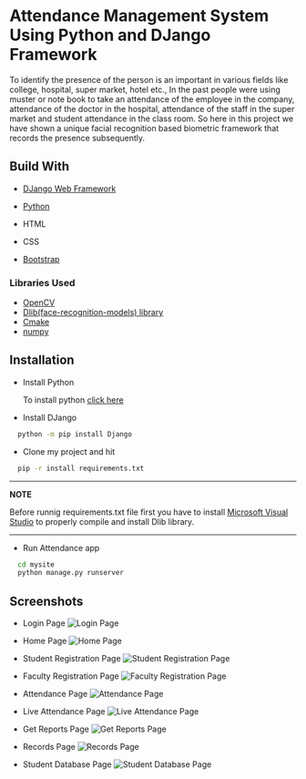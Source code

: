 # Attendance Management System Using Python and DJango Framework

To identify the presence of the person is an important in various fields like college, hospital,
super market, hotel etc., In the past people were using muster or note book to take an attendance
of the employee in the company, attendance of the doctor in the hospital, attendance of the staff
in the super market and student attendance in the class room.
So here in this project we have shown a unique facial recognition based
biometric framework that records the presence subsequently.


## Build With

* [DJango Web Framework](https://docs.djangoproject.com/en/3.2/)
* [Python](https://www.python.org/)
* HTML
* CSS

* [Bootstrap](https://getbootstrap.com/docs/5.1/getting-started/introduction/)
### Libraries Used
* [OpenCV](https://pypi.org/project/opencv-python/)
* [Dlib(face-recognition-models) library](https://pypi.org/project/opencv-python/)
* [Cmake](https://pypi.org/project/cmake/)
* [numpy](https://numpy.org/doc/stable/)





## Installation

* Install Python

    To install python [click here](https://www.python.org/)

* Install DJango

```bash
  python -m pip install Django
```
* Clone my project and hit
```bash
  pip -r install requirements.txt
```
---
**NOTE**

Before runnig requirements.txt file first you have to install [Microsoft Visual Studio](https://visualstudio.microsoft.com/downloads/)
to properly compile and install Dlib library.

---

* Run Attendance app
```bash
  cd mysite
  python manage.py runserver
```
## Screenshots
* Login Page
![Login Page](https://i.postimg.cc/YCBKjDC8/Login.png)

* Home Page
![Home Page](https://i.postimg.cc/wTmYqYg7/Home.png)

* Student Registration Page
![Student Registration Page](https://i.postimg.cc/cHHPPVF1/Student-Reg-form.png)

* Faculty Registration Page
![Faculty Registration Page](https://i.postimg.cc/053q1ygT/faculty-reg-form.png)

* Attendance Page
![Attendance Page](https://i.postimg.cc/J09wNPcr/attendance-form.png)

* Live Attendance Page
![Live Attendance Page](https://i.postimg.cc/C1Q90m2G/live-attendance.png)

* Get Reports Page
![Get Reports Page](https://i.postimg.cc/k570vV8b/get-report-form.png)

* Records Page
![Records Page](https://i.postimg.cc/QMSR4Xkn/records.png)

* Student Database Page
![Student Database Page](https://i.postimg.cc/QdgL7gBD/student-db.png)

